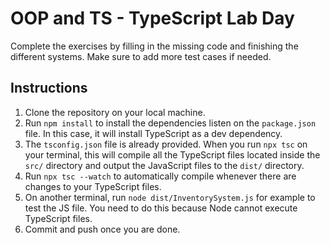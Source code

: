 # OOP and TS - TypeScript Lab Day

Complete the exercises by filling in the missing code and finishing the different systems. Make sure to add more test cases if needed.

## Instructions

1. Clone the repository on your local machine.
2. Run `npm install` to install the dependencies listen on the `package.json` file. In this case, it will install TypeScript as a dev dependency.
3. The `tsconfig.json` file is already provided. When you run `npx tsc` on your terminal, this will compile all the TypeScript files located inside the `src/` directory and output the JavaScript files to the `dist/` directory.
4. Run `npx tsc --watch` to automatically compile whenever there are changes to your TypeScript files.
5. On another terminal, run `node dist/InventorySystem.js` for example to test the JS file. You need to do this because Node cannot execute TypeScript files.
6. Commit and push once you are done.
